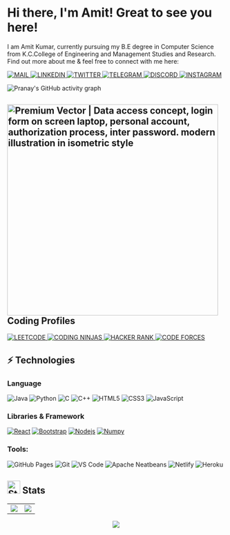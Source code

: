 # Hi there, I'm Amit! Great to see you here! <img src="https://raw.githubusercontent.com/thepranaygupta/thepranaygupta/main/src/wave.gif" width="0px">
I am Amit Kumar, currently pursuing my B.E degree in Computer Science from K.C.College of Engineering and Management Studies and Research. Find out more about me & feel free to connect with me here:
<br>

<a href="https://mail.google.com/mail/u/1/?ogbl#inbox" target="_blank">
<img alt="MAIL" src="https://img.shields.io/badge/Gmail-D14836?style=flat-square&logo=gmail&logoColor=white" >
</a>

<a href="https://www.linkedin.com/in/amit-kumar-jagmohan-prasad-74a7b21b2/" target="_blank">
<img alt="LINKEDIN" src="https://img.shields.io/badge/LinkedIn-0077B5?style=flat-square&logo=linkedin&logoColor=white">
 </a>
 
 <a href="https://twitter.com/TheAmitKumar01" target="_blank">
<img alt="TWITTER" src="https://img.shields.io/badge/Twitter-1DA1F2?style=flat-square&logo=twitter&logoColor=white">
 </a>

<a href="https://t.me/FeeDBack03" target="_blank">
<img alt="TELEGRAM" src="https://img.shields.io/badge/Telegram-2CA5E0?style=flat-square&logo=telegram&logoColor=white">
 </a>
 
<a href="https://discordapp.com/users/FeeDBack#0991" target="_blank">
<img alt="DISCORD" src="https://img.shields.io/badge/Discord-5865F2?style=flat-square&logo=discord&logoColor=white">
</a>
    
<a href="https:///www.instagram.com/amit_0_3_" target="_blank">
<img alt="INSTAGRAM" src="https://img.shields.io/badge/Instagram-E4405F?style=flat-square&logo=instagram&logoColor=white">
 </a>
<!-- [![Hashnode Badge](https://img.shields.io/badge/-Hashnode-03a57a?style=flat-square&labelColor=000000&logo=Hashnode&link=https://thepranaygupta.hashnode.dev/)](https://thepranaygupta.hashnode.dev/) -->

<!-- [![Website Badge](https://img.shields.io/badge/-Portfolio-black?style=flat-square&logo=Wordpress&logoColor=white&link=https://thepranaygupta.github.io/)](https://thepranaygupta.github.io/) -->
<!-- [![Youtube Badge](https://img.shields.io/badge/-YouTube-darkred?style=flat-square&logo=youtube&logoColor=white&link=https://www.youtube.com/channel/channel_id)](https://www.youtube.com/channel/channel_id) -->
<br>

![Pranay's GitHub activity graph](https://activity-graph.herokuapp.com/graph?username=FEEDBACK03&theme=xcode)

## <img src="https://img.freepik.com/free-vector/data-access-concept-login-form-screen-laptop-personal-account-authorization-process-inter-password-modern-illustration-isometric-style_172533-175.jpg?size=626&amp;ext=jpg" jsaction="load:XAeZkd;" jsname="HiaYvf" class="n3VNCb" alt="Premium Vector | Data access concept, login form on screen laptop, personal  account, authorization process, inter password. modern illustration in  isometric style" data-noaft="1" style="width: 30x; height: 487.709px; margin: 0px;" height="30px" > Coding Profiles

<a href="https://leetcode.com/amitnirmala322/" target="_blank">
<img alt="LEETCODE" src="https://img.shields.io/badge/-LeetCode-FFA116?style=flat-square&logo=LeetCode&logoColor=black">
</a>

<a href="https://www.codingninjas.com/codestudio/profile/c861d85f-b613-41d6-8d95-bb8dc6b01307" target="_blank">
<img alt="CODING NINJAS" src="https://img.shields.io/badge/coding%20ninjas-DD6620?style=flat-square&logo=codingninjas&logoColor=white">
</a>

<a href="https://www.hackerrank.com/amitkumar6" target="_blank">
<img alt="HACKER RANK" src="https://img.shields.io/badge/-Hackerrank-2EC866?style=flat-square&logo=HackerRank&logoColor=white">
</a>

<a href="https://codeforces.com/profile/Feedback0301" target="_blank">
<img alt="CODE FORCES" src="https://img.shields.io/badge/Codeforces-445f9d?style=flat-square&logo=Codeforces&logoColor=white">
</a>

<br>


## ⚡ Technologies

### Language

![Java](https://img.shields.io/badge/-java-E34A86?style=flat-square&logo=java)
![Python](https://img.shields.io/badge/-Python-black?style=flat-square&logo=Python)
![C](https://img.shields.io/badge/-C-00599C?style=flat-square&logo=c)
![C++](https://img.shields.io/badge/-C++-00599C?style=flat-square&logo=cplusplus)
![HTML5](https://img.shields.io/badge/-HTML5-E34F26?style=flat-square&logo=html5&logoColor=white)
![CSS3](https://img.shields.io/badge/-CSS3-1572B6?style=flat-square&logo=css3)
![JavaScript](https://img.shields.io/badge/-JavaScript-black?style=flat-square&logo=javascript)

### Libraries & Framework

[![React](https://img.shields.io/badge/-React-black?style=flat-square&logo=react)](https://reactjs.org/)
[![Bootstrap](https://img.shields.io/badge/-Bootstrap-563D7C?style=flat-square&logo=bootstrap)](https://getbootstrap.com/)
[![Nodejs](https://img.shields.io/badge/-Nodejs-black?style=flat-square&logo=Node.js)](https://nodejs.org/)<!-- ![MongoDB](https://img.shields.io/badge/MongoDB-%234ea94b.svg?logo=mongodb&logoColor=white) -->
[![Numpy](https://img.shields.io/badge/Numpy%20-%23013243.svg?logo=numpy&style=flat-square&logoColor=white)](https://numpy.org/)

### Tools:

![GitHub Pages](https://img.shields.io/badge/GitHub%20Pages-%23327FC7.svg?logo=github&style=flat-square&logoColor=white)
![Git](https://img.shields.io/badge/-Git-black?style=flat-square&logo=git)
![VS Code](https://img.shields.io/badge/-VS%20Code-007ACC?style=flat-square&logo=visual-studio-code)
![Apache Neatbeans](https://img.shields.io/badge/apache%20netbeans-1B6AC6?style=flat-square&logo=apache%20netbeans%20IDE&logoColor=white)
![Netlify](https://img.shields.io/badge/-Netlify-%2300C7B7?style=flat-square&logo=netlify&logoColor=ffffff)
![Heroku](https://img.shields.io/badge/Heroku%20-%23430098.svg?style=flat-square&logo=heroku&logoColor=white)<!-- ![DigitalOcean](https://img.shields.io/badge/-Digital%20Ocean-darkblue?style=flat-square&logo=digitalocean) -->

<!-- ![Amazon AWS](https://img.shields.io/badge/Amazon%20AWS-232F3E?style=flat-square&logo=amazon-aws)
![Microsoft Azure](https://img.shields.io/badge/Microsoft%20Azure-232F7E?style=flat-square&logo=microsoft-azure)
![Google Cloud](https://img.shields.io/badge/Google%20Cloud-black?style=flat-square&logo=google-cloud)
![Docker](https://img.shields.io/badge/-Docker-black?style=flat-square&logo=docker) -->
<!-- ![Postman](https://img.shields.io/badge/Postman-FF6C37?logo=postman&logoColor=white) -->






## <img src="https://cdn-icons-png.flaticon.com/512/1011/1011579.png" jsaction="load:XAeZkd;" jsname="HiaYvf" class="n3VNCb" alt="Statistics - Free arrows icons" data-noaft="1" style="width: 30px; height: 30px; margin: 0px;"> Stats

<table>
<tr>
<td>
<img src="https://github-readme-stats.vercel.app/api?username=FEEDBACK03&include_all_commits=true&count_private=true&show_icons=true&line_height=20&theme=tokyonight"/>
<td><img src="https://github-readme-stats.vercel.app/api/top-langs?username=FEEDBACK03&show_icons=true&locale=en&layout=compact&theme=tokyonight" />
</td>
</tr>
</table>
<p align="center">
<img align="center" src="https://github-readme-streak-stats.herokuapp.com/?user=FEEDBACK03&theme=tokyonight" />
</p>
